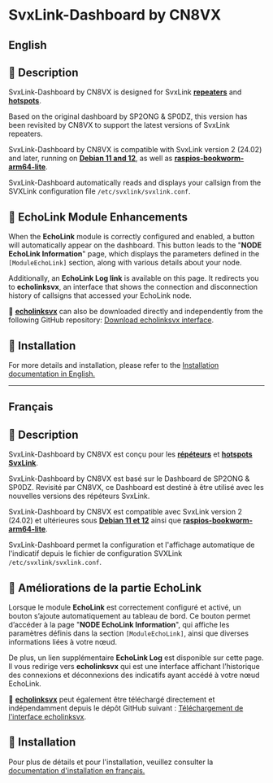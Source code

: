 # SvxLink-Dashboard by CN8VX

## English

## 📝 Description

SvxLink-Dashboard by CN8VX is designed for SvxLink <b><u>repeaters</u></b> and <b><u>hotspots</u></b>.

Based on the original dashboard by SP2ONG & SP0DZ, this version has been revisited by CN8VX to support the latest versions of SvxLink repeaters.

SvxLink-Dashboard by CN8VX is compatible with SvxLink version 2 (24.02) and later, running on <b><u>Debian 11 and 12</u></b>, as well as <b><u>raspios-bookworm-arm64-lite</u></b>.

SvxLink-Dashboard automatically reads and displays your callsign from the SVXLink configuration file `/etc/svxlink/svxlink.conf`.

## 📡 EchoLink Module Enhancements

When the **EchoLink** module is correctly configured and enabled, a button will automatically appear on the dashboard. This button leads to the "**NODE EchoLink Information**" page, which displays the parameters defined in the `[ModuleEchoLink]` section, along with various details about your node.

Additionally, an <b>EchoLink Log link</b> is available on this page. It redirects you to <b>echolinksvx</b>, an interface that shows the connection and disconnection history of callsigns that accessed your EchoLink node.

📌 <b><u>echolinksvx</u></b> can also be downloaded directly and independently from the following GitHub repository: [Download echolinksvx interface](https://github.com/CN8VX/Interface-EchoLinkSvx-Logs).

## 🚀 Installation

For more details and installation, please refer to the [Installation documentation in English.](docs/README_EN.md)

---

## Français

## 📝 Description

SvxLink-Dashboard by CN8VX est conçu pour les <b><u>répéteurs</u></b> et <b><u>hotspots SvxLink</u></b>.

SvxLink-Dashboard by CN8VX est basé sur le Dashboard de SP2ONG & SP0DZ. Revisité par CN8VX, ce Dashboard est destiné à être utilisé avec les nouvelles versions des répéteurs SvxLink.

SvxLink-Dashboard by CN8VX est compatible avec SvxLink version 2 (24.02) et ultérieures sous <b><u>Debian 11 et 12</u></b> ainsi que <b><u>raspios-bookworm-arm64-lite</u></b>.

SvxLink-Dashboard permet la configuration et l'affichage automatique de l'indicatif depuis le fichier de configuration SVXLink `/etc/svxlink/svxlink.conf`.

## 📡 Améliorations de la partie EchoLink 

Lorsque le module **EchoLink** est correctement configuré et activé, un bouton s’ajoute automatiquement au tableau de bord. Ce bouton permet d’accéder à la page "**NODE EchoLink Information**", qui affiche les paramètres définis dans la section `[ModuleEchoLink]`, ainsi que diverses informations liées à votre nœud.

De plus, un lien supplémentaire <b>EchoLink Log</b> est disponible sur cette page. Il vous redirige vers <b>echolinksvx</b> qui est une interface affichant l’historique des connexions et déconnexions des indicatifs ayant accédé à votre nœud EchoLink.

📌 <b><u>echolinksvx</u></b> peut également être téléchargé directement et indépendamment depuis le dépôt GitHub suivant : [Téléchargement de l'interface echolinksvx](https://github.com/CN8VX/Interface-EchoLinkSvx-Logs).

## 🚀 Installation

Pour plus de détails et pour l'installation, veuillez consulter la [documentation d'installation en français.](docs/README_FR.md)

